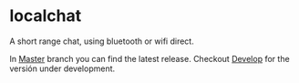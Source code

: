 # localchat
A short range chat, using bluetooth or wifi direct.

In [Master](https://github.com/claubrz/localchat) branch you can find the latest release. Checkout [Develop](https://github.com/claubrz/localchat/tree/develop) for the versión under development. 
